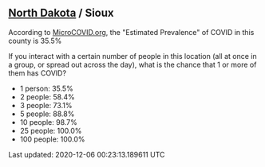 
## [North Dakota](/united-states/north-dakota) / Sioux

According to [MicroCOVID.org](http://microcovid.org),
the "Estimated Prevalence" of COVID in this county is 35.5%

If you interact with a certain number of people in this location
(all at once in a group, or spread out across the day), what is the chance that
1 or more of them has COVID?

- 1 person: 35.5%
- 2 people: 58.4%
- 3 people: 73.1%
- 5 people: 88.8%
- 10 people: 98.7%
- 25 people: 100.0%
- 100 people: 100.0%

Last updated: 2020-12-06 00:23:13.189611 UTC
